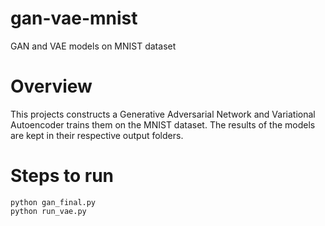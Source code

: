 # gan-vae-mnist
GAN and VAE models on MNIST dataset

# Overview
This projects constructs a Generative Adversarial Network and Variational Autoencoder trains them on the MNIST dataset.
The results of the models are kept in their respective output folders.

# Steps to run

```
python gan_final.py
python run_vae.py
```
